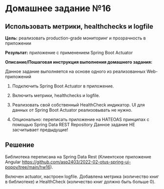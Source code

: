 # Домашнее задание №16

## Использовать метрики, healthchecks и logfile

**Цель:** реализовать production-grade мониторинг и прозрачность в приложении

**Результат:** приложение с применением Spring Boot Actuator

**Описание/Пошаговая инструкция выполнения домашнего задания:**

Данное задание выполняется на основе одного из реализованных Web-приложений

1. Подключить Spring Boot Actuator в приложение.
    
2. Включить метрики, healthchecks и logfile.
    
3. Реализовать свой собственный HealthCheck индикатор. UI для данных от Spring Boot Actuator реализовывать не нужно.
    
4. Опционально: переписать приложение на HATEOAS принципах с помощью Spring Data REST Repository Данное задание НЕ засчитывает предыдущие!

## Решение

Библиотека переписана на Spring Data Rest (Клиентское приложение Angular https://github.com/asp2403/2022-02-otus-spring-ui-popov/tree/main/hw16). 

Включен actuator, настроен logfile. Добавлена метрика (количество книг в библиотеке) и HealthCheck (количество книг должно быть больше 0).
